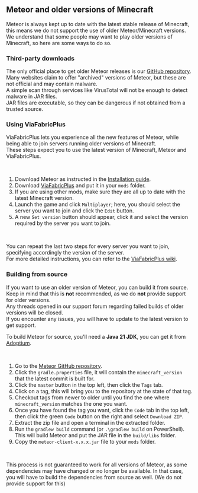 ## Meteor and older versions of Minecraft

Meteor is always kept up to date with the latest stable release of Minecraft, this means we do not support the use of
older Meteor/Minecraft versions. We understand that some people may want to play older versions of Minecraft, so here
are some ways to do so.

### Third-party downloads

The only official place to get older Meteor releases is
our [GitHub repository](https://github.com/MeteorDevelopment/meteor-client).  
Many websites claim to offer "archived" versions of Meteor, but these are not official and may contain malware.  
A simple scan through services like VirusTotal will not be enough to detect malware in JAR files.  
JAR files are executable, so they can be dangerous if not obtained from a trusted source.

### Using ViaFabricPlus

ViaFabricPlus lets you experience all the new features of Meteor, while being able to join servers running older
versions of Minecraft.  
These steps expect you to use the latest version of Minecraft, Meteor and ViaFabricPlus.

<br>

1. Download Meteor as instructed in the [Installation guide](https://meteorclient.com/faq/installation).
2. Download [ViaFabricPlus](https://modrinth.com/mod/viafabricplus/versions) and put it in your `mods` folder.
3. If you are using other mods, make sure they are all up to date with the latest Minecraft version.
4. Launch the game and click `Multiplayer`; here, you should select the server you want to join and click the `Edit` button.
5. A new `Set version` button should appear, click it and select the version required by the server you want to join.

<br>

You can repeat the last two steps for every server you want to join, specifying accordingly the version of the server.  
For more detailed instructions, you can refer to
the [ViaFabricPlus wiki](https://github.com/ViaVersion/ViaFabricPlus/blob/main/docs/USAGE.md).

### Building from source

If you want to use an older version of Meteor, you can build it from source.  
Keep in mind that this is **not** recommended, as we do **not** provide support for older versions.  
Any threads opened in our support forum regarding failed builds of older versions will be closed.  
If you encounter any issues, you will have to update to the latest version to get support.

To build Meteor for source, you'll need a **Java 21 JDK**,
you can get it from [Adoptium](https://adoptium.net/temurin/releases/?package=jdk&version=21).

<br>

1. Go to the [Meteor GitHub repository](https://github.com/MeteorDevelopment/meteor-client).
2. Click the `gradle.properties` file, it will contain the `minecraft_version` that the latest commit is built for.
3. Click the `master` button in the top left, then click the `Tags` tab.
4. Click on a tag, this will bring you to the repository at the state of that tag.
5. Checkout tags from newer to older until you find the one where `minecraft_version` matches the one you want.
6. Once you have found the tag you want, click the `Code` tab in the top left,
   then click the green `Code` button on the right and select `Download ZIP`.
7. Extract the zip file and open a terminal in the extracted folder.
8. Run the `gradlew build` command (or `.\gradlew build` on PowerShell).
   This will build Meteor and put the JAR file in the `build/libs` folder.
9. Copy the `meteor-client-x.x.x.jar` file to your `mods` folder.

<br>

This process is not guaranteed to work for all versions of Meteor, as some dependencies may have changed or no longer be
available. In that case, you will have to build the dependencies from source as well. (We do not provide support for
this)
